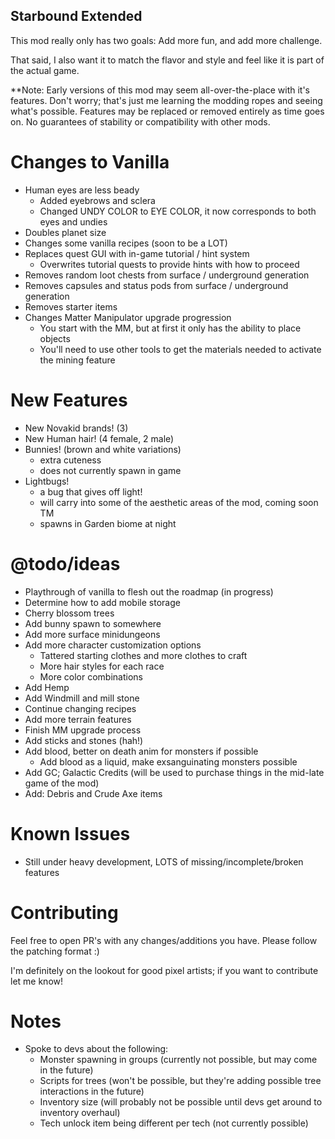 ## Starbound Extended

This mod really only has two goals: Add more fun, and add more challenge.

That said, I also want it to match the flavor and style and feel like it is part of the actual game.

**Note: Early versions of this mod may seem all-over-the-place with it's features. Don't worry; that's just me learning the modding ropes and seeing what's possible. Features may be replaced or removed entirely as time goes on. No guarantees of stability or compatibility with other mods.

Changes to Vanilla
==================
- Human eyes are less beady
  - Added eyebrows and sclera
  - Changed UNDY COLOR to EYE COLOR, it now corresponds to both eyes and undies
- Doubles planet size
- Changes some vanilla recipes (soon to be a LOT)
- Replaces quest GUI with in-game tutorial / hint system
  - Overwrites tutorial quests to provide hints with how to proceed
- Removes random loot chests from surface / underground generation
- Removes capsules and status pods from surface / underground generation
- Removes starter items
- Changes Matter Manipulator upgrade progression
  - You start with the MM, but at first it only has the ability to place objects
  - You'll need to use other tools to get the materials needed to activate the mining feature

New Features
============
- New Novakid brands! (3)
- New Human hair! (4 female, 2 male)
- Bunnies! (brown and white variations)
  - extra cuteness
  - does not currently spawn in game
- Lightbugs!
  - a bug that gives off light!
  - will carry into some of the aesthetic areas of the mod, coming soon TM
  - spawns in Garden biome at night

@todo/ideas
===========
- Playthrough of vanilla to flesh out the roadmap (in progress)
- Determine how to add mobile storage
- Cherry blossom trees
- Add bunny spawn to somewhere
- Add more surface minidungeons
- Add more character customization options
  - Tattered starting clothes and more clothes to craft
  - More hair styles for each race
  - More color combinations
- Add Hemp
- Add Windmill and mill stone
- Continue changing recipes
- Add more terrain features
- Finish MM upgrade process
- Add sticks and stones (hah!)
- Add blood, better on death anim for monsters if possible
  - Add blood as a liquid, make exsanguinating monsters possible
- Add GC; Galactic Credits (will be used to purchase things in the mid-late game of the mod)
- Add: Debris and Crude Axe items

Known Issues
============
- Still under heavy development, LOTS of missing/incomplete/broken features

Contributing
============
Feel free to open PR's with any changes/additions you have. Please follow the patching format :)

I'm definitely on the lookout for good pixel artists; if you want to contribute let me know!

Notes
=====
- Spoke to devs about the following:
  - Monster spawning in groups (currently not possible, but may come in the future)
  - Scripts for trees (won't be possible, but they're adding possible tree interactions in the future)
  - Inventory size (will probably not be possible until devs get around to inventory overhaul)
  - Tech unlock item being different per tech (not currently possible)
